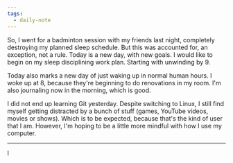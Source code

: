 ```yaml
---
tags:
  - daily-note
---
```

So, I went for a badminton session with my friends last night, completely destroying my planned sleep schedule. But this was accounted for, an exception, not a rule. Today is a new day, with new goals. I would like to begin on my sleep disciplining work plan. Starting with unwinding by 9.

Today also marks a new day of just waking up in normal human hours. I woke up at 8, because they're beginning to do renovations in my room. I'm also journaling now in the morning, which is good.

I did not end up learning Git yesterday. Despite switching to Linux, I still find myself getting distracted by a bunch of stuff (games, YouTube videos, movies or shows). Which is to be expected, because that's the kind of user that I am. However, I'm hoping to be a little more mindful with how I use my computer.

---
I